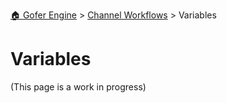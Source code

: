[🏠 Gofer Engine](https://gofer-engine.github.io/) > [Channel Workflows](./index.md) > Variables

# Variables

(This page is a work in progress)
